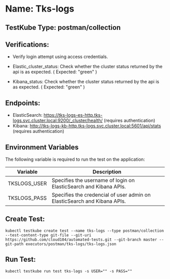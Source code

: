 # Name: Tks-logs

## TestKube Type: postman/collection

## Verifications:

- Verify login attempt using access credentials.

- Elastic_cluster_status: Check whether the cluster status returned by the api is as expected. ( Expected: "green" )
 
- Kibana_status: Check whether the cluster status returned by the api is as expected. ( Expected: "green" )


## Endpoints:

- ElasticSearch: https://tks-logs-es-http.tks-logs.svc.cluster.local:9200/_cluster/health/ (requires authentication)
- Kibana: http://tks-logs-kb-http.tks-logs.svc.cluster.local:5601/api/stats (requires authentication)


## Environment Variables

The following variable is required to run the test on the application:

| Variable     | Description                                      |
|--------------|--------------------------------------------------|
| TKSLOGS_USER | Specifies the username of login on ElasticSearch and Kibana APIs.|
| TKSLOGS_PASS | Specifies the credencial of user admin on ElasticSearch and Kibana APIs.


## Create Test:

```
kubectl testkube create test --name tks-logs --type postman/collection --test-content-type git-file --git-uri https://github.com/cloud104/automated-tests.git --git-branch master --git-path executors/postman/tks-logs/tks-logs.json
```

## Run Test:

```
kubectl testkube run test tks-logs -s USER="" -s PASS="" 
```
